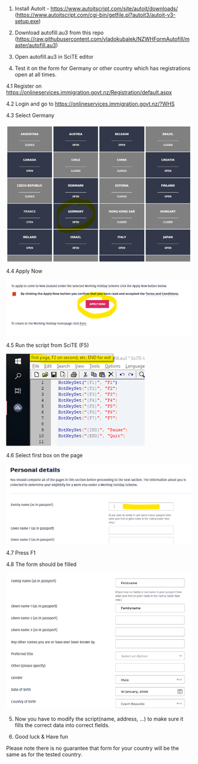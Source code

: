 1. Install AutoIt - https://www.autoitscript.com/site/autoit/downloads/
(https://www.autoitscript.com/cgi-bin/getfile.pl?autoit3/autoit-v3-setup.exe)

2. Download autofill.au3 from this repo (https://raw.githubusercontent.com/vladokubalek/NZWHFormAutofill/master/autofill.au3)

3. Open autofill.au3 in SciTE editor

4. Test it on the form for Germany or other country which has registrations open at all times.

4.1 Register on https://onlineservices.immigration.govt.nz/Registration/default.aspx

4.2 Login and go to https://onlineservices.immigration.govt.nz/?WHS 

4.3 Select Germany

![](https://github.com/vladokubalek/NZWHFormAutofill/blob/master/resources/country.png)

4.4 Apply Now

![](https://github.com/vladokubalek/NZWHFormAutofill/blob/master/resources/apply.png)

4.5 Run the script from SciTE (F5)

![](https://github.com/vladokubalek/NZWHFormAutofill/blob/master/resources/runscript.png)

4.6 Select first box on the page

![](https://github.com/vladokubalek/NZWHFormAutofill/blob/master/resources/cursor.png)

4.7 Press F1

4.8 The form should be filled

![](https://github.com/vladokubalek/NZWHFormAutofill/blob/master/resources/filled.png)

5. Now you have to modify the script(name, address, ...) to make sure it fills the correct data into correct fields.

6. Good luck & Have fun

Please note there is no guarantee that form for your country will be the same as for the tested country.
